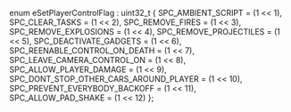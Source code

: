 enum eSetPlayerControlFlag : uint32_t
{
	SPC_AMBIENT_SCRIPT = (1 << 1),
	SPC_CLEAR_TASKS = (1 << 2),
	SPC_REMOVE_FIRES = (1 << 3),
	SPC_REMOVE_EXPLOSIONS = (1 << 4),
	SPC_REMOVE_PROJECTILES = (1 << 5),
	SPC_DEACTIVATE_GADGETS = (1 << 6),
	SPC_REENABLE_CONTROL_ON_DEATH = (1 << 7),
	SPC_LEAVE_CAMERA_CONTROL_ON = (1 << 8),
	SPC_ALLOW_PLAYER_DAMAGE = (1 << 9),
	SPC_DONT_STOP_OTHER_CARS_AROUND_PLAYER = (1 << 10),
	SPC_PREVENT_EVERYBODY_BACKOFF = (1 << 11),
	SPC_ALLOW_PAD_SHAKE = (1 << 12)
};